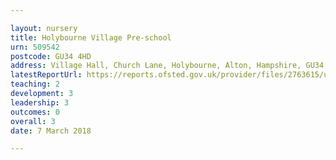 ```yaml
---

layout: nursery
title: Holybourne Village Pre-school
urn: 509542
postcode: GU34 4HD
address: Village Hall, Church Lane, Holybourne, Alton, Hampshire, GU34 4HD
latestReportUrl: https://reports.ofsted.gov.uk/provider/files/2763615/urn/509542.pdf
teaching: 2
development: 3
leadership: 3
outcomes: 0
overall: 3
date: 7 March 2018

---
```

